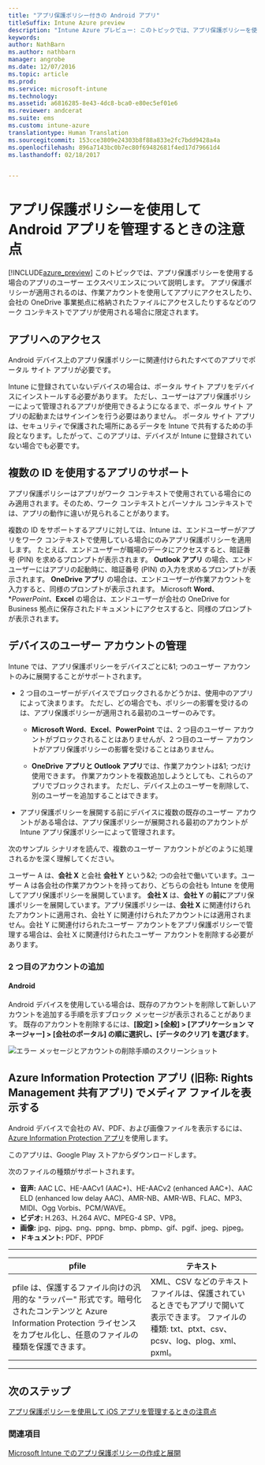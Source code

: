 ```yaml
---
title: "アプリ保護ポリシー付きの Android アプリ"
titleSuffix: Intune Azure preview
description: "Intune Azure プレビュー: このトピックでは、アプリ保護ポリシーを使用して Android アプリを管理するときの注意点について説明します。"
keywords: 
author: NathBarn
ms.author: nathbarn
manager: angrobe
ms.date: 12/07/2016
ms.topic: article
ms.prod: 
ms.service: microsoft-intune
ms.technology: 
ms.assetid: a6816285-8e43-4dc8-bca0-e80ec5ef01e6
ms.reviewer: andcerat
ms.suite: ems
ms.custom: intune-azure
translationtype: Human Translation
ms.sourcegitcommit: 153cce3809e24303b8f88a833e2fc7bdd9428a4a
ms.openlocfilehash: 896a7143bc0b7ec80f69482681f4ed17d79661d4
ms.lasthandoff: 02/18/2017


---
```


# <a name="what-to-expect-when-your-android-app-is-managed-by-app-protection-policies"></a>アプリ保護ポリシーを使用して Android アプリを管理するときの注意点 
[!INCLUDE[azure_preview](../includes/azure_preview.md)] このトピックでは、アプリ保護ポリシーを使用する場合のアプリのユーザー エクスペリエンスについて説明します。 アプリ保護ポリシーが適用されるのは、作業アカウントを使用してアプリにアクセスしたり、会社の OneDrive 事業拠点に格納されたファイルにアクセスしたりするなどのワーク コンテキストでアプリが使用される場合に限定されます。
##  <a name="accessing-apps"></a>アプリへのアクセス

Android デバイス上のアプリ保護ポリシーに関連付けられたすべてのアプリでポータル サイト アプリが必要です。

Intune に登録されていないデバイスの場合は、ポータル サイト アプリをデバイスにインストールする必要があります。 ただし、ユーザーはアプリ保護ポリシーによって管理されるアプリが使用できるようになるまで、ポータル サイト アプリの起動またはサインインを行う必要はありません。
ポータル サイト アプリは、セキュリティで保護された場所にあるデータを Intune で共有するための手段となります。したがって、このアプリは、デバイスが Intune に登録されていない場合でも必要です。


##  <a name="using-apps-with-multi-identity-support"></a>複数の ID を使用するアプリのサポート

アプリ保護ポリシーはアプリがワーク コンテキストで使用されている場合にのみ適用されます。そのため、ワーク コンテキストとパーソナル コンテキストでは、アプリの動作に違いが見られることがあります。

複数の ID をサポートするアプリに対しては、Intune は、エンドユーザーがアプリをワーク コンテキストで使用している場合にのみアプリ保護ポリシーを適用します。  たとえば、エンドユーザーが職場のデータにアクセスすると、暗証番号 (PIN) を求めるプロンプトが表示されます。  **Outlook アプリ** の場合、エンドユーザーにはアプリの起動時に、暗証番号 (PIN) の入力を求めるプロンプトが表示されます。 **OneDrive アプリ** の場合は、エンドユーザーが作業アカウントを入力すると、同様のプロンプトが表示されます。  Microsoft **Word**、**PowerPoint*、**Excel** の場合は、エンドユーザーが会社の OneDrive for Business 拠点に保存されたドキュメントにアクセスすると、同様のプロンプトが表示されます。
##  <a name="managing-user-accounts-on-the-device"></a>デバイスのユーザー アカウントの管理

Intune では、アプリ保護ポリシーをデバイスごとに&1; つのユーザー アカウントのみに展開することがサポートされます。

* 2 つ目のユーザーがデバイスでブロックされるかどうかは、使用中のアプリによって決まります。 ただし、どの場合でも、ポリシーの影響を受けるのは、アプリ保護ポリシーが適用される最初のユーザーのみです。

  * **Microsoft Word**、**Excel**、**PowerPoint** では、2 つ目のユーザー アカウントがブロックされることはありませんが、2 つ目のユーザー アカウントがアプリ保護ポリシーの影響を受けることはありません。

  * **OneDrive アプリと Outlook アプリ**では、作業アカウントは&1; つだけ使用できます。  作業アカウントを複数追加しようとしても、これらのアプリでブロックされます。  ただし、デバイス上のユーザーを削除して、別のユーザーを追加することはできます。


* アプリ保護ポリシーを展開する前にデバイスに複数の既存のユーザー アカウントがある場合は、アプリ保護ポリシーが展開される最初のアカウントが Intune アプリ保護ポリシーによって管理されます。


次のサンプル シナリオを読んで、複数のユーザー アカウントがどのように処理されるかを深く理解してください。

ユーザー A は、**会社 X** と会社 **会社 Y** という&2; つの会社で働いています。ユーザー A は各会社の作業アカウントを持っており、どちらの会社も Intune を使用してアプリ保護ポリシーを展開しています。 **会社 X** は、**会社 Y** の**前に**アプリ保護ポリシーを展開しています。アプリ保護ポリシーは、**会社 X** に関連付けられたアカウントに適用され、会社 Y に関連付けられたアカウントには適用されません。会社 Y に関連付けられたユーザー アカウントをアプリ保護ポリシーで管理する場合は、会社 X に関連付けられたユーザー アカウントを削除する必要があります。
### <a name="adding-a-second-account"></a>2 つ目のアカウントの追加
####  <a name="android"></a>Android
Android デバイスを使用している場合は、既存のアカウントを削除して新しいアカウントを追加する手順を示すブロック メッセージが表示されることがあります。  既存のアカウントを削除するには、**[設定] &gt; [全般] &gt; [アプリケーション マネージャー] &gt; [会社のポータル] の順に選択し、[データのクリア] を選びます**。

![エラー メッセージとアカウントの削除手順のスクリーンショット](../media/android-switch-user.png)

##  <a name="viewing-media-files-with-the-azure-information-protection-app-previously-known-as-rights-management-sharing-app"></a>Azure Information Protection アプリ (旧称: Rights Management 共有アプリ) でメディア ファイルを表示する
Android デバイスで会社の AV、PDF、および画像ファイルを表示するには、[Azure Information Protection アプリ](https://play.google.com/store/apps/details?id=com.microsoft.ipviewer)を使用します。

このアプリは、Google Play ストアからダウンロードします。  

次のファイルの種類がサポートされます。

* **音声:** AAC LC、HE-AACv1 (AAC+)、HE-AACv2 (enhanced AAC+)、AAC ELD (enhanced low delay AAC)、AMR-NB、AMR-WB、FLAC、MP3、MIDI、Ogg Vorbis、PCM/WAVE。
* **ビデオ:** H.263、H.264 AVC、MPEG-4 SP、VP8。
* **画像:** jpg、pjpg、png、ppng、bmp、pbmp、gif、pgif、jpeg、pjpeg。
* **ドキュメント:** PDF、PPDF

------------
|**pfile**|**テキスト**|
|----|----|
|pfile は、保護するファイル向けの汎用的な "ラッパー" 形式です。暗号化されたコンテンツと Azure Information Protection ライセンスをカプセル化し、任意のファイルの種類を保護できます。|XML、CSV などのテキスト ファイルは、保護されているときでもアプリで開いて表示できます。 ファイルの種類: txt、ptxt、csv、pcsv、log、plog、xml、pxml。|
---------------
## <a name="next-steps"></a>次のステップ
[アプリ保護ポリシーを使用して iOS アプリを管理するときの注意点](app-protection-enabled-ios-apps.md)

### <a name="see-also"></a>関連項目
[Microsoft Intune でのアプリ保護ポリシーの作成と展開](app-protection-policies.md)

